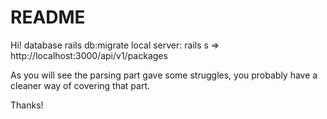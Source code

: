 # README

Hi!
database
  rails db:migrate
local server:
  rails s
  => http://localhost:3000/api/v1/packages

As you will see the parsing part gave some struggles, you probably have a cleaner way of covering that part.

Thanks!
